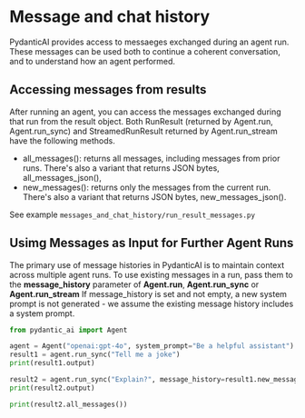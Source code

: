 # Message and chat history
PydanticAI provides access to messaeges exchanged during an agent run. These messages can
be used both to continue a coherent conversation, and to understand how an agent performed.

## Accessing messages from results
After running an agent, you can access the messages exchanged during that run from the result object.
Both RunResult (returned by Agent.run, Agent.run_sync) and StreamedRunResult returned by Agent.run_stream
have the following methods.
- all_messages(): returns all messages, including messages from prior runs. There's also a variant that 
returns JSON bytes, all_messages_json(),
- new_messages(): returns only the messages from the current run. There's also a variant that returns 
JSON bytes, new_messages_json().

See example `messages_and_chat_history/run_result_messages.py`

## Usimg Messages as Input for Further Agent Runs
The primary use of message histories in PydanticAI is to maintain context across multiple agent runs.
To use existing messages in a run, pass them to the **message_history** parameter of **Agent.run**,
**Agent.run_sync** or **Agent.run_stream**
If message_history is set and not empty, a new system prompt is not generated - we assume the existing
message history includes a system prompt.

```python
from pydantic_ai import Agent

agent = Agent("openai:gpt-4o", system_prompt="Be a helpful assistant")
result1 = agent.run_sync("Tell me a joke")
print(result1.output)

result2 = agent.run_sync("Explain?", message_history=result1.new_messages())
print(result2.output)

print(result2.all_messages())
```